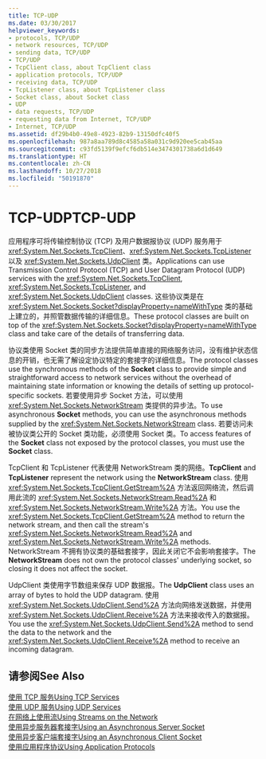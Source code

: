 ```yaml
---
title: TCP-UDP
ms.date: 03/30/2017
helpviewer_keywords:
- protocols, TCP/UDP
- network resources, TCP/UDP
- sending data, TCP/UDP
- TCP/UDP
- TcpClient class, about TcpClient class
- application protocols, TCP/UDP
- receiving data, TCP/UDP
- TcpListener class, about TcpListener class
- Socket class, about Socket class
- UDP
- data requests, TCP/UDP
- requesting data from Internet, TCP/UDP
- Internet, TCP/UDP
ms.assetid: df29b4b0-49e8-4923-82b9-13150dfc40f5
ms.openlocfilehash: 987a8aa789d8c4585a58a031c9d920ee5cab45aa
ms.sourcegitcommit: c93fd5139f9efcf6db514e3474301738a6d1d649
ms.translationtype: HT
ms.contentlocale: zh-CN
ms.lasthandoff: 10/27/2018
ms.locfileid: "50191870"
---
```

# <a name="tcp-udp"></a><span data-ttu-id="6114b-102">TCP-UDP</span><span class="sxs-lookup"><span data-stu-id="6114b-102">TCP-UDP</span></span>
<span data-ttu-id="6114b-103">应用程序可将传输控制协议 (TCP) 及用户数据报协议 (UDP) 服务用于 <xref:System.Net.Sockets.TcpClient>、<xref:System.Net.Sockets.TcpListener> 以及 <xref:System.Net.Sockets.UdpClient> 类。</span><span class="sxs-lookup"><span data-stu-id="6114b-103">Applications can use Transmission Control Protocol (TCP) and User Datagram Protocol (UDP) services with the <xref:System.Net.Sockets.TcpClient>, <xref:System.Net.Sockets.TcpListener>, and <xref:System.Net.Sockets.UdpClient> classes.</span></span> <span data-ttu-id="6114b-104">这些协议类是在 <xref:System.Net.Sockets.Socket?displayProperty=nameWithType> 类的基础上建立的，并照管数据传输的详细信息。</span><span class="sxs-lookup"><span data-stu-id="6114b-104">These protocol classes are built on top of the <xref:System.Net.Sockets.Socket?displayProperty=nameWithType> class and take care of the details of transferring data.</span></span>  
  
 <span data-ttu-id="6114b-105">协议类使用 Socket 类的同步方法提供简单直接的网络服务访问，没有维护状态信息的开销，也无需了解设定协议特定的套接字的详细信息。</span><span class="sxs-lookup"><span data-stu-id="6114b-105">The protocol classes use the synchronous methods of the **Socket** class to provide simple and straightforward access to network services without the overhead of maintaining state information or knowing the details of setting up protocol-specific sockets.</span></span> <span data-ttu-id="6114b-106">若要使用异步 Socket 方法，可以使用 <xref:System.Net.Sockets.NetworkStream> 类提供的异步法。</span><span class="sxs-lookup"><span data-stu-id="6114b-106">To use asynchronous **Socket** methods, you can use the asynchronous methods supplied by the <xref:System.Net.Sockets.NetworkStream> class.</span></span> <span data-ttu-id="6114b-107">若要访问未被协议类公开的 Socket 类功能，必须使用 Socket 类。</span><span class="sxs-lookup"><span data-stu-id="6114b-107">To access features of the **Socket** class not exposed by the protocol classes, you must use the **Socket** class.</span></span>  
  
 <span data-ttu-id="6114b-108">TcpClient 和 TcpListener 代表使用 NetworkStream 类的网络。</span><span class="sxs-lookup"><span data-stu-id="6114b-108">**TcpClient** and **TcpListener** represent the network using the **NetworkStream** class.</span></span> <span data-ttu-id="6114b-109">使用 <xref:System.Net.Sockets.TcpClient.GetStream%2A> 方法返回网络流，然后调用此流的 <xref:System.Net.Sockets.NetworkStream.Read%2A> 和 <xref:System.Net.Sockets.NetworkStream.Write%2A> 方法。</span><span class="sxs-lookup"><span data-stu-id="6114b-109">You use the <xref:System.Net.Sockets.TcpClient.GetStream%2A> method to return the network stream, and then call the stream's <xref:System.Net.Sockets.NetworkStream.Read%2A> and <xref:System.Net.Sockets.NetworkStream.Write%2A> methods.</span></span> <span data-ttu-id="6114b-110">NetworkStream 不拥有协议类的基础套接字，因此关闭它不会影响套接字。</span><span class="sxs-lookup"><span data-stu-id="6114b-110">The **NetworkStream** does not own the protocol classes' underlying socket, so closing it does not affect the socket.</span></span>  
  
 <span data-ttu-id="6114b-111">UdpClient 类使用字节数组来保存 UDP 数据报。</span><span class="sxs-lookup"><span data-stu-id="6114b-111">The **UdpClient** class uses an array of bytes to hold the UDP datagram.</span></span> <span data-ttu-id="6114b-112">使用 <xref:System.Net.Sockets.UdpClient.Send%2A> 方法向网络发送数据，并使用 <xref:System.Net.Sockets.UdpClient.Receive%2A> 方法来接收传入的数据报。</span><span class="sxs-lookup"><span data-stu-id="6114b-112">You use the <xref:System.Net.Sockets.UdpClient.Send%2A> method to send the data to the network and the <xref:System.Net.Sockets.UdpClient.Receive%2A> method to receive an incoming datagram.</span></span>  
  
## <a name="see-also"></a><span data-ttu-id="6114b-113">请参阅</span><span class="sxs-lookup"><span data-stu-id="6114b-113">See Also</span></span>  
 [<span data-ttu-id="6114b-114">使用 TCP 服务</span><span class="sxs-lookup"><span data-stu-id="6114b-114">Using TCP Services</span></span>](../../../docs/framework/network-programming/using-tcp-services.md)  
 [<span data-ttu-id="6114b-115">使用 UDP 服务</span><span class="sxs-lookup"><span data-stu-id="6114b-115">Using UDP Services</span></span>](../../../docs/framework/network-programming/using-udp-services.md)  
 [<span data-ttu-id="6114b-116">在网络上使用流</span><span class="sxs-lookup"><span data-stu-id="6114b-116">Using Streams on the Network</span></span>](../../../docs/framework/network-programming/using-streams-on-the-network.md)  
 [<span data-ttu-id="6114b-117">使用异步服务器套接字</span><span class="sxs-lookup"><span data-stu-id="6114b-117">Using an Asynchronous Server Socket</span></span>](../../../docs/framework/network-programming/using-an-asynchronous-server-socket.md)  
 [<span data-ttu-id="6114b-118">使用异步客户端套接字</span><span class="sxs-lookup"><span data-stu-id="6114b-118">Using an Asynchronous Client Socket</span></span>](../../../docs/framework/network-programming/using-an-asynchronous-client-socket.md)  
 [<span data-ttu-id="6114b-119">使用应用程序协议</span><span class="sxs-lookup"><span data-stu-id="6114b-119">Using Application Protocols</span></span>](../../../docs/framework/network-programming/using-application-protocols.md)
